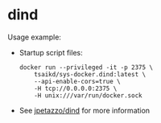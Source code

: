 dind
====

Usage example:

* Startup script files:
	```
	docker run --privileged -it -p 2375 \
		tsaikd/sys-docker.dind:latest \
		--api-enable-cors=true \
		-H tcp://0.0.0.0:2375 \
		-H unix:///var/run/docker.sock
	```

* See [jpetazzo/dind](https://github.com/jpetazzo/dind) for more information

